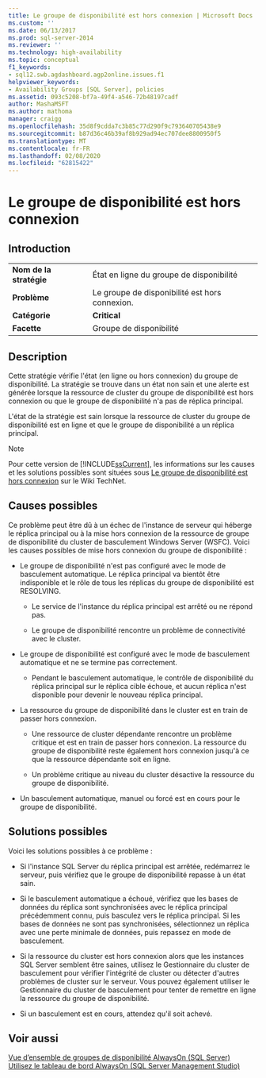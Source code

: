 ```yaml
---
title: Le groupe de disponibilité est hors connexion | Microsoft Docs
ms.custom: ''
ms.date: 06/13/2017
ms.prod: sql-server-2014
ms.reviewer: ''
ms.technology: high-availability
ms.topic: conceptual
f1_keywords:
- sql12.swb.agdashboard.agp2online.issues.f1
helpviewer_keywords:
- Availability Groups [SQL Server], policies
ms.assetid: 093c5208-bf7a-49f4-a546-72b48197cadf
author: MashaMSFT
ms.author: mathoma
manager: craigg
ms.openlocfilehash: 35d8f9cdda7c3b85c77d290f9c793640705438e9
ms.sourcegitcommit: b87d36c46b39af8b929ad94ec707dee8800950f5
ms.translationtype: MT
ms.contentlocale: fr-FR
ms.lasthandoff: 02/08/2020
ms.locfileid: "62815422"
---
```

# <a name="availability-group-is-offline"></a>Le groupe de disponibilité est hors connexion
    
## <a name="introduction"></a>Introduction  
  
|||  
|-|-|  
|**Nom de la stratégie**|État en ligne du groupe de disponibilité|  
|**Problème**|Le groupe de disponibilité est hors connexion.|  
|**Catégorie**|**Critical**|  
|**Facette**|Groupe de disponibilité|  
  
## <a name="description"></a>Description  
 Cette stratégie vérifie l'état (en ligne ou hors connexion) du groupe de disponibilité. La stratégie se trouve dans un état non sain et une alerte est générée lorsque la ressource de cluster du groupe de disponibilité est hors connexion ou que le groupe de disponibilité n'a pas de réplica principal.  
  
 L'état de la stratégie est sain lorsque la ressource de cluster du groupe de disponibilité est en ligne et que le groupe de disponibilité a un réplica principal.  
  
> [!NOTE]  
>  Pour cette version de [!INCLUDE[ssCurrent](../../../includes/sscurrent-md.md)], les informations sur les causes et les solutions possibles sont situées sous [Le groupe de disponibilité est hors connexion](https://go.microsoft.com/fwlink/p/?LinkId=220850) sur le Wiki TechNet.  
  
## <a name="possible-causes"></a>Causes possibles  
 Ce problème peut être dû à un échec de l'instance de serveur qui héberge le réplica principal ou à la mise hors connexion de la ressource de groupe de disponibilité du cluster de basculement Windows Server (WSFC). Voici les causes possibles de mise hors connexion du groupe de disponibilité :  
  
-   Le groupe de disponibilité n'est pas configuré avec le mode de basculement automatique. Le réplica principal va bientôt être indisponible et le rôle de tous les réplicas du groupe de disponibilité est RESOLVING.  
  
    -   Le service de l'instance du réplica principal est arrêté ou ne répond pas.  
  
    -   Le groupe de disponibilité rencontre un problème de connectivité avec le cluster.  
  
-   Le groupe de disponibilité est configuré avec le mode de basculement automatique et ne se termine pas correctement.  
  
    -   Pendant le basculement automatique, le contrôle de disponibilité du réplica principal sur le réplica cible échoue, et aucun réplica n'est disponible pour devenir le nouveau réplica principal.  
  
-   La ressource du groupe de disponibilité dans le cluster est en train de passer hors connexion.  
  
    -   Une ressource de cluster dépendante rencontre un problème critique et est en train de passer hors connexion. La ressource du groupe de disponibilité reste également hors connexion jusqu'à ce que la ressource dépendante soit en ligne.  
  
    -   Un problème critique au niveau du cluster désactive la ressource du groupe de disponibilité.  
  
-   Un basculement automatique, manuel ou forcé est en cours pour le groupe de disponibilité.  
  
## <a name="possible-solutions"></a>Solutions possibles  
 Voici les solutions possibles à ce problème :  
  
-   Si l'instance SQL Server du réplica principal est arrêtée, redémarrez le serveur, puis vérifiez que le groupe de disponibilité repasse à un état sain.  
  
-   Si le basculement automatique a échoué, vérifiez que les bases de données du réplica sont synchronisées avec le réplica principal précédemment connu, puis basculez vers le réplica principal. Si les bases de données ne sont pas synchronisées, sélectionnez un réplica avec une perte minimale de données, puis repassez en mode de basculement.  
  
-   Si la ressource du cluster est hors connexion alors que les instances SQL Server semblent être saines, utilisez le Gestionnaire du cluster de basculement pour vérifier l'intégrité de cluster ou détecter d'autres problèmes de cluster sur le serveur. Vous pouvez également utiliser le Gestionnaire du cluster de basculement pour tenter de remettre en ligne la ressource du groupe de disponibilité.  
  
-   Si un basculement est en cours, attendez qu'il soit achevé.  
  
## <a name="see-also"></a>Voir aussi  
 [Vue d’ensemble de groupes de disponibilité AlwaysOn &#40;SQL Server&#41;](overview-of-always-on-availability-groups-sql-server.md)   
 [Utilisez le tableau de bord AlwaysOn &#40;SQL Server Management Studio&#41;](use-the-always-on-dashboard-sql-server-management-studio.md)  
  
  
